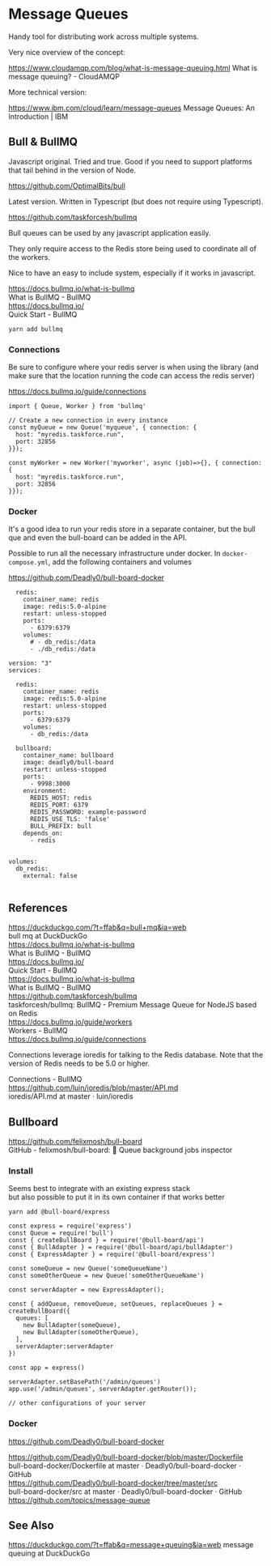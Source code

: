 # Message Queues

Handy tool for distributing work across multiple systems. 

Very nice overview of the concept:

https://www.cloudamqp.com/blog/what-is-message-queuing.html
What is message queuing? - CloudAMQP

More technical version:

https://www.ibm.com/cloud/learn/message-queues
Message Queues: An Introduction | IBM


## Bull & BullMQ

Javascript original. Tried and true. Good if you need to support platforms that tail behind in the version of Node.

https://github.com/OptimalBits/bull


Latest version. Written in Typescript (but does not require using Typescript). 

https://github.com/taskforcesh/bullmq


Bull queues can be used by any javascript application easily. 

They only require access to the Redis store being used to coordinate all of the workers. 


Nice to have an easy to include system, especially if it works in javascript.

https://docs.bullmq.io/what-is-bullmq  
What is BullMQ - BullMQ  
https://docs.bullmq.io/  
Quick Start - BullMQ  


```
yarn add bullmq
```

### Connections

Be sure to configure where your redis server is when using the library (and make sure that the location running the code can access the redis server)

https://docs.bullmq.io/guide/connections


```
import { Queue, Worker } from 'bullmq'

// Create a new connection in every instance
const myQueue = new Queue('myqueue', { connection: {
  host: "myredis.taskforce.run",
  port: 32856
}});

const myWorker = new Worker('myworker', async (job)=>{}, { connection: {
  host: "myredis.taskforce.run",
  port: 32856
}});
```


### Docker

It's a good idea to run your redis store in a separate container, but the bull que and even the bull-board can be added in the API.


Possible to run all the necessary infrastructure under docker. In `docker-compose.yml`, add the following containers and volumes

https://github.com/Deadly0/bull-board-docker

```
  redis:
    container_name: redis
    image: redis:5.0-alpine
    restart: unless-stopped
    ports:
      - 6379:6379
    volumes:
      # - db_redis:/data
      - ./db_redis:/data
```


```
version: "3"
services:

  redis:
    container_name: redis
    image: redis:5.0-alpine
    restart: unless-stopped
    ports:
      - 6379:6379
    volumes:
      - db_redis:/data  
      
  bullboard:
    container_name: bullboard
    image: deadly0/bull-board
    restart: unless-stopped
    ports:
      - 9998:3000
    environment:
      REDIS_HOST: redis
      REDIS_PORT: 6379
      REDIS_PASSWORD: example-password
      REDIS_USE_TLS: 'false'
      BULL_PREFIX: bull
    depends_on:
      - redis


volumes:
  db_redis:
    external: false


```

## References

https://duckduckgo.com/?t=ffab&q=bull+mq&ia=web  
bull mq at DuckDuckGo  
https://docs.bullmq.io/what-is-bullmq  
What is BullMQ - BullMQ  
https://docs.bullmq.io/  
Quick Start - BullMQ  
https://docs.bullmq.io/what-is-bullmq  
What is BullMQ - BullMQ  
https://github.com/taskforcesh/bullmq  
taskforcesh/bullmq: BullMQ - Premium Message Queue for NodeJS based on Redis  
https://docs.bullmq.io/guide/workers  
Workers - BullMQ  
https://docs.bullmq.io/guide/connections  

Connections leverage ioredis for talking to the Redis database. Note that the version of Redis needs to be 5.0 or higher. 

Connections - BullMQ  
https://github.com/luin/ioredis/blob/master/API.md  
ioredis/API.md at master · luin/ioredis  

## Bullboard

https://github.com/felixmosh/bull-board  
GitHub - felixmosh/bull-board: 🎯 Queue background jobs inspector  

### Install

Seems best to integrate with an existing express stack  
but also possible to put it in its own container if that works better

```
yarn add @bull-board/express
```

```
const express = require('express')
const Queue = require('bull')
const { createBullBoard } = require('@bull-board/api')
const { BullAdapter } = require('@bull-board/api/bullAdapter')
const { ExpressAdapter } = require('@bull-board/express')

const someQueue = new Queue('someQueueName')
const someOtherQueue = new Queue('someOtherQueueName')

const serverAdapter = new ExpressAdapter();

const { addQueue, removeQueue, setQueues, replaceQueues } = createBullBoard({
  queues: [
    new BullAdapter(someQueue),
    new BullAdapter(someOtherQueue),
  ],
  serverAdapter:serverAdapter
})

const app = express()

serverAdapter.setBasePath('/admin/queues')
app.use('/admin/queues', serverAdapter.getRouter());

// other configurations of your server
```


### Docker

https://github.com/Deadly0/bull-board-docker

https://github.com/Deadly0/bull-board-docker/blob/master/Dockerfile  
bull-board-docker/Dockerfile at master · Deadly0/bull-board-docker · GitHub  
https://github.com/Deadly0/bull-board-docker/tree/master/src  
bull-board-docker/src at master · Deadly0/bull-board-docker · GitHub  
https://github.com/topics/message-queue  


## See Also

https://duckduckgo.com/?t=ffab&q=message+queuing&ia=web
message queuing at DuckDuckGo

